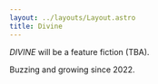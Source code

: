 ```yaml
---
layout: ../layouts/Layout.astro
title: Divine
---
```

*DIVINE* will be a feature fiction (TBA).

Buzzing and growing since 2022.
